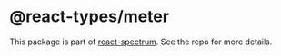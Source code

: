# @react-types/meter

This package is part of [react-spectrum](https://github.com/watheia/rsp-kit). See the repo for more details.
